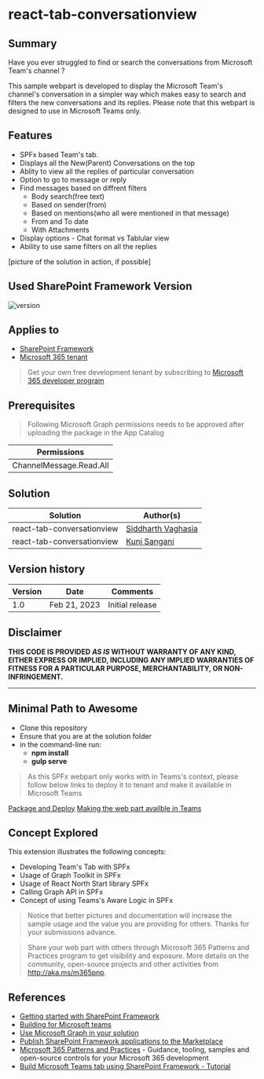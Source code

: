 # react-tab-conversationview

## Summary

Have you ever struggled to find or search the conversations from Microsoft Team's channel ?

This sample webpart is developed to display the Microsoft Team's channel's conversation in a simpler way which makes easy to search and filters the new conversations and its replies. Please note that this webpart is designed to use in Microsoft Teams only.

## Features

- SPFx based Team's tab.
- Displays all the New(Parent) Conversations on the top
- Ablity to view all the replies of particular conversation
- Option to go to message or reply
- Find messages based on diffrent filters
    - Body search(free text)
    - Based on sender(from)
    - Based on mentions(who all were mentioned in that message)
    - From and To date
    - With Attachments
- Display options - Chat format vs  Tablular view
- Ability to use same filters on all the replies

[picture of the solution in action, if possible]

## Used SharePoint Framework Version

![version](https://img.shields.io/badge/version-1.16.1-green.svg)

## Applies to

- [SharePoint Framework](https://aka.ms/spfx)
- [Microsoft 365 tenant](https://docs.microsoft.com/en-us/sharepoint/dev/spfx/set-up-your-developer-tenant)

> Get your own free development tenant by subscribing to [Microsoft 365 developer program](http://aka.ms/o365devprogram)

## Prerequisites

> Following Microsoft Graph permissions needs to be approved after uploading the package in the App Catalog

| Permissions         |
|---------------------|
| ChannelMessage.Read.All           |

## Solution

| Solution    | Author(s)                                               |
| ----------- | ------------------------------------------------------- |
| react-tab-conversationview | [Siddharth Vaghasia](https://github.com/siddharth-vaghasia)  |
| react-tab-conversationview | [Kunj Sangani](https://github.com/kunj-sangani)  |

## Version history

| Version | Date             | Comments        |
| ------- | ---------------- | --------------- |
| 1.0     | Feb 21, 2023 | Initial release |

## Disclaimer

**THIS CODE IS PROVIDED _AS IS_ WITHOUT WARRANTY OF ANY KIND, EITHER EXPRESS OR IMPLIED, INCLUDING ANY IMPLIED WARRANTIES OF FITNESS FOR A PARTICULAR PURPOSE, MERCHANTABILITY, OR NON-INFRINGEMENT.**

---

## Minimal Path to Awesome

- Clone this repository
- Ensure that you are at the solution folder
- in the command-line run:
  - **npm install**
  - **gulp serve**

> As this SPFx webpart only works with in Teams's context, please follow below links to deploy it to tenant and make it available in Microsoft Teams

[Package and Deploy](https://learn.microsoft.com/en-us/sharepoint/dev/spfx/web-parts/get-started/using-web-part-as-ms-teams-tab#package-and-deploy-your-web-part-to-sharepoint)
[Making the web part availble in Teams](https://learn.microsoft.com/en-us/sharepoint/dev/spfx/web-parts/get-started/using-web-part-as-ms-teams-tab#make-the-web-part-available-in-microsoft-teams)


## Concept Explored

This extension illustrates the following concepts:

- Developing Team's Tab with SPFx
- Usage of Graph Toolkit in SPFx
- Usage of React North Start library SPFx
- Calling Graph API in SPFx
- Concept of using Teams's Aware Logic in SPFx

> Notice that better pictures and documentation will increase the sample usage and the value you are providing for others. Thanks for your submissions advance.

> Share your web part with others through Microsoft 365 Patterns and Practices program to get visibility and exposure. More details on the community, open-source projects and other activities from http://aka.ms/m365pnp.

## References

- [Getting started with SharePoint Framework](https://docs.microsoft.com/en-us/sharepoint/dev/spfx/set-up-your-developer-tenant)
- [Building for Microsoft teams](https://docs.microsoft.com/en-us/sharepoint/dev/spfx/build-for-teams-overview)
- [Use Microsoft Graph in your solution](https://docs.microsoft.com/en-us/sharepoint/dev/spfx/web-parts/get-started/using-microsoft-graph-apis)
- [Publish SharePoint Framework applications to the Marketplace](https://docs.microsoft.com/en-us/sharepoint/dev/spfx/publish-to-marketplace-overview)
- [Microsoft 365 Patterns and Practices](https://aka.ms/m365pnp) - Guidance, tooling, samples and open-source controls for your Microsoft 365 development
- [Build Microsoft Teams tab using SharePoint Framework - Tutorial](https://learn.microsoft.com/en-us/sharepoint/dev/spfx/web-parts/get-started/using-web-part-as-ms-teams-tab)
